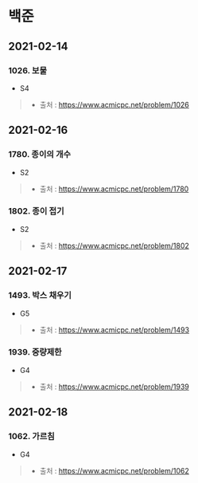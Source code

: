 # 백준

## 2021-02-14
### 1026. 보물
* S4
> * 출처 : https://www.acmicpc.net/problem/1026

## 2021-02-16
### 1780. 종이의 개수
* S2
> * 출처 : https://www.acmicpc.net/problem/1780

### 1802. 종이 접기
* S2
> * 출처 : https://www.acmicpc.net/problem/1802

## 2021-02-17
### 1493. 박스 채우기
* G5
> * 출처 : https://www.acmicpc.net/problem/1493

### 1939. 중량제한
* G4
> * 출처 : https://www.acmicpc.net/problem/1939

## 2021-02-18
### 1062. 가르침
* G4
> * 출처 : https://www.acmicpc.net/problem/1062